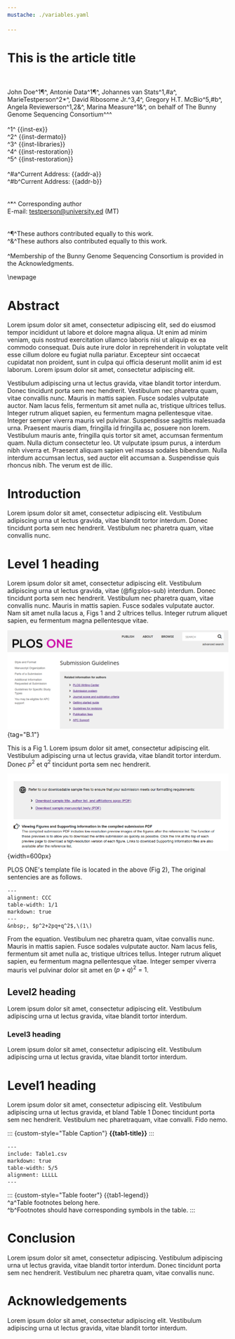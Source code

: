```yaml
---
mustache: ./variables.yaml

---
```



# This is the article title
\
\
John Doe^1¶^, Antonie Data^1¶^, Johannes van Stats^1,#a^, MarieTestperson^2\*^,
David Ribosome Jr.^3,4^, Gregory H.T. McBio^5,#b^, Angela Reviewerson^1,2&^, Marina
Measure^1&^, on behalf of The Bunny Genome Sequencing Consortium^\^^
\
\
^1^ {{inst-ex}}  
^2^ {{inst-dermato}}  
^3^ {{inst-libraries}}  
^4^ {{inst-restoration}}  
^5^ {{inst-restoration}} 
\
\
^#a^Current Address: {{addr-a}}  
^#b^Current Address: {{addr-b}}
\
\
\
^\*^ Corresponding author  
E-mail: testperson@university.ed (MT)  
\
\
^¶^These authors contributed equally to this work.  
^&^These authors also contributed equally to this work.  
\
^Membership of the Bunny Genome Sequencing Consortium is provided in the Acknowledgments.

\newpage

# Abstract
Lorem ipsum dolor sit amet, consectetur adipiscing elit, sed do eiusmod tempor
incididunt ut labore et dolore magna aliqua. Ut enim ad minim veniam, quis
nostrud exercitation ullamco laboris nisi ut aliquip ex ea commodo consequat.
Duis aute irure dolor in reprehenderit in voluptate velit esse cillum dolore eu
fugiat nulla pariatur. Excepteur sint occaecat cupidatat non proident, sunt in
culpa qui officia deserunt mollit anim id est laborum.
Lorem  ipsum  dolor  sit  amet,  consectetur  adipiscing  elit. 

Vestibulum adipiscing urna ut lectus gravida, vitae blandit tortor 
interdum. Donec tincidunt porta sem nec hendrerit. Vestibulum nec 
pharetra quam, vitae convallis nunc. Mauris in mattis sapien. Fusce 
sodales vulputate auctor. Nam lacus felis, fermentum sit amet nulla 
ac,  tristique  ultrices  tellus.  Integer  rutrum  aliquet  sapien,  eu 
fermentum magna pellentesque vitae. Integer semper viverra mauris 
vel pulvinar. Suspendisse sagittis malesuada urna. Praesent mauris 
diam, fringilla id fringilla ac, posuere non lorem. Vestibulum mauris 
ante, fringilla quis tortor sit amet, accumsan fermentum quam. Nulla 
dictum consectetur leo. Ut vulputate ipsum purus, a interdum nibh 
viverra et. Praesent aliquam sapien vel massa sodales bibendum.
Nulla  interdum  accumsan  lectus,  sed  auctor  elit  accumsan  a. 
Suspendisse quis rhoncus nibh. The verum est de illic.

# Introduction  
Lorem  ipsum  dolor  sit  amet,  consectetur  adipiscing  elit. 
Vestibulum adipiscing urna ut lectus gravida, vitae blandit tortor 
interdum. Donec tincidunt porta sem nec hendrerit. Vestibulum nec 
pharetra quam, vitae convallis nunc.

# Level 1 heading  
Lorem  ipsum  dolor  sit  amet,  consectetur  adipiscing  elit. 
Vestibulum  adipiscing  urna  ut  lectus  gravida,  vitae  (@fig:plos-sub) 
interdum.  Donec tincidunt porta sem nec hendrerit. Vestibulum nec 
pharetra quam, vitae convallis nunc. Mauris in mattis sapien. Fusce 
sodales vulputate auctor. Nam sit amet nulla lacus  a, Figs 1 and 2 
ultrices tellus. Integer rutrum aliquet sapien, eu fermentum magna pellentesque vitae.

![**Fig 1. {{fig1-title}}** {{fig1-legend}}](./Fig1.png){tag="B.1"}

This is a Fig 1. Lorem  ipsum  dolor  sit  amet,  consectetur  adipiscing  elit. 
Vestibulum adipiscing urna ut lectus gravida, vitae blandit tortor interdum. 
Donec $p^2$ et $q^2$ tincidunt porta sem nec hendrerit. 

<!-- comment way: Additional figure for figure numbering -->

![**Fig 2. {{fig2-title}}** {{fig2-legend}}](./Fig2.png){width=600px}


PLOS ONE's template file is located in the above (Fig 2),
The original sentencies are as follows.



```table
---
alignment: CCC
table-width: 1/1
markdown: true
---
&nbsp;, $p^2+2pq+q^2$,\(1\) 
```

From the equation. Vestibulum nec pharetra quam, vitae convallis nunc. Mauris 
in mattis sapien. Fusce sodales  vulputate auctor. Nam lacus felis, 
fermentum sit amet nulla ac, tristique ultrices tellus. Integer rutrum 
aliquet  sapien,  eu  fermentum  magna  pellentesque  vitae.  Integer
semper viverra mauris vel pulvinar dolor sit amet en $(p+q)^2 = 1$.

## Level2 heading

Lorem  ipsum  dolor  sit  amet,  consectetur  adipiscing  elit. 
Vestibulum adipiscing urna ut lectus gravida, vitae blandit tortor 
interdum.

### Level3 heading

Lorem  ipsum  dolor  sit  amet,  consectetur  adipiscing  elit.
Vestibulum adipiscing urna ut lectus gravida, vitae blandit tortor interdum.

# Level1 heading
Lorem  ipsum  dolor  sit  amet,  consectetur  adipiscing  elit.
Vestibulum  adipiscing  urna  ut  lectus  gravida,  et  bland  Table  1
Donec tincidunt porta sem nec hendrerit. Vestibulum nec pharetraquam, vitae convalli. Fido nemo.

::: {custom-style="Table Caption"}
**{{tab1-title}}**
:::
```table
---
include: Table1.csv
markdown: true
table-width: 5/5
alignment: LLLLL
---

```
::: {custom-style="Table footer"}
{{tab1-legend}}  
^a^Table footnotes belong here.  
^b^Footnotes should have corresponding symbols in the table.
:::


# Conclusion
Lorem ipsum dolor sit amet, consectetur adipiscing. 
Vestibulum adipiscing urna ut lectus gravida, vitae blandit tortor interdum.
Donec tincidunt porta sem nec hendrerit. Vestibulum nec pharetra quam, vitae convallis nunc.

# Acknowledgements
Lorem  ipsum  dolor  sit  amet,  consectetur  adipiscing  elit.
Vestibulum adipiscing urna ut lectus gravida, vitae blandit tortor interdum.


